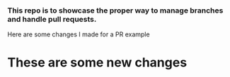 ### This repo is to showcase the proper way to manage branches and handle pull requests. 

Here are some changes I made for a PR example

# These are some new changes